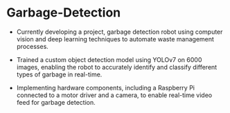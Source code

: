 # Garbage-Detection

- Currently developing a project, garbage detection robot using computer vision and deep learning techniques to automate waste management processes.

- Trained a custom object detection model using YOLOv7 on 6000 images, enabling the robot to accurately identify and classify different types of garbage in real-time.

- Implementing hardware components, including a Raspberry Pi connected to a motor driver and a camera, to enable real-time video feed for garbage detection.